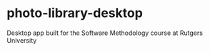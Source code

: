 # photo-library-desktop

Desktop app built for the Software Methodology course at Rutgers University
